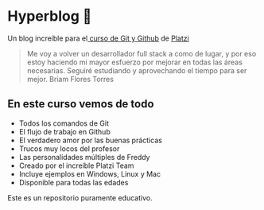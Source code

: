 # Hyperblog 💚
Un blog increíble para el[ curso de Git y Github](https://platzi.com/cursos/git-github/ " curso de Git y Github") de [Platzi](https://platzi.com/ "Platzi")
> Me voy a volver un desarrollador full stack a como de lugar, y por eso estoy haciendo mi mayor esfuerzo por mejorar en todas las áreas necesarias. Seguiré estudiando y aprovechando el tiempo para ser mejor. 
> Briam Flores Torres

## En este curso vemos de todo
* Todos los comandos de Git
* El flujo de trabajo en Github
* El verdadero amor por las buenas prácticas
* Trucos muy locos del profesor
* Las personalidades múltiples de Freddy
* Creado por el increíble Platzi Team
* Incluye ejemplos en Windows, Linux y Mac
* Disponible para todas las edades

Este es un repositorio puramente educativo.